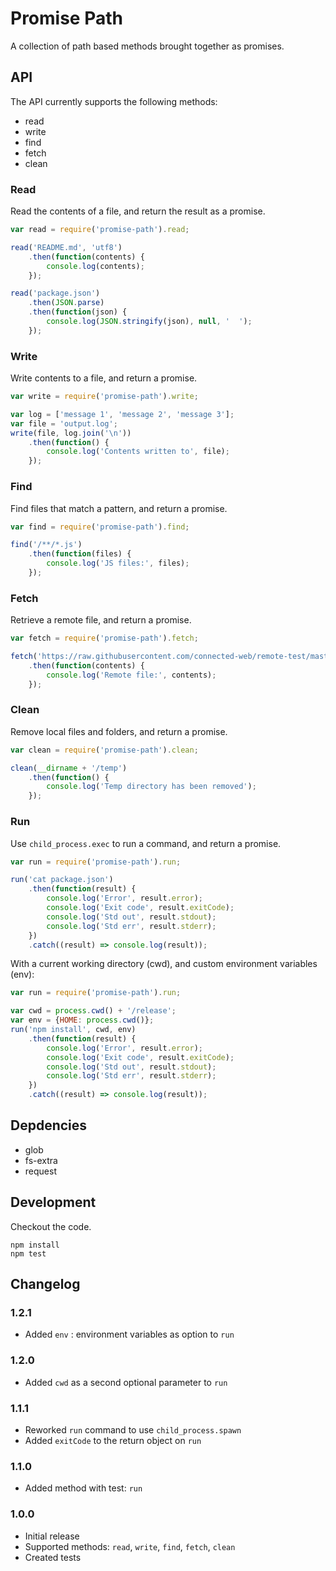 # Promise Path
A collection of path based methods brought together as promises.

## API
The API currently supports the following methods:
- read
- write
- find
- fetch
- clean

### Read
Read the contents of a file, and return the result as a promise.

```js
var read = require('promise-path').read;

read('README.md', 'utf8')
    .then(function(contents) {
        console.log(contents);
    });

read('package.json')
    .then(JSON.parse)
    .then(function(json) {
        console.log(JSON.stringify(json), null, '  ');
    });
```

### Write
Write contents to a file, and return a promise.

```js
var write = require('promise-path').write;

var log = ['message 1', 'message 2', 'message 3'];
var file = 'output.log';
write(file, log.join('\n'))
    .then(function() {
        console.log('Contents written to', file);
    });
```

### Find
Find files that match a pattern, and return a promise.

```js
var find = require('promise-path').find;

find('/**/*.js')
    .then(function(files) {
        console.log('JS files:', files);
    });
```

### Fetch
Retrieve a remote file, and return a promise.

```js
var fetch = require('promise-path').fetch;

fetch('https://raw.githubusercontent.com/connected-web/remote-test/master/info.json')
    .then(function(contents) {
        console.log('Remote file:', contents);
    });
```

### Clean
Remove local files and folders, and return a promise.

```js
var clean = require('promise-path').clean;

clean(__dirname + '/temp')
    .then(function() {
        console.log('Temp directory has been removed');
    });
```

### Run
Use `child_process.exec` to run a command, and return a promise.

```js
var run = require('promise-path').run;

run('cat package.json')
    .then(function(result) {
        console.log('Error', result.error);
        console.log('Exit code', result.exitCode);
        console.log('Std out', result.stdout);
        console.log('Std err', result.stderr);
    })
    .catch((result) => console.log(result));
```

With a current working directory (cwd), and custom environment variables (env):

```js
var run = require('promise-path').run;

var cwd = process.cwd() + '/release';
var env = {HOME: process.cwd()};
run('npm install', cwd, env)
    .then(function(result) {
        console.log('Error', result.error);
        console.log('Exit code', result.exitCode);
        console.log('Std out', result.stdout);
        console.log('Std err', result.stderr);
    })
    .catch((result) => console.log(result));
```

## Depdencies
- glob
- fs-extra
- request

## Development
Checkout the code.

```
npm install
npm test
```

## Changelog
### 1.2.1
- Added `env` : environment variables as option to `run`

### 1.2.0
- Added `cwd` as a second optional parameter to `run`

### 1.1.1
- Reworked `run` command to use `child_process.spawn`
- Added `exitCode` to the return object on `run`

### 1.1.0
- Added method with test: `run`

### 1.0.0
- Initial release
- Supported methods: `read`, `write`, `find`, `fetch`, `clean`
- Created tests
